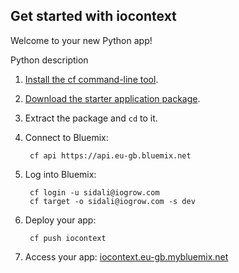 Get started with iocontext
-----------------------------------
Welcome to your new Python app!

Python description

1. [Install the cf command-line tool](https://www.eu-gb.bluemix.net/docs/#starters/BuildingWeb.html#install_cf).
2. [Download the starter application package](https://console.eu-gb.bluemix.net:443/rest/../rest/apps/3f5141fc-1de8-418b-bc6c-0682937c7e93/starter-download).
3. Extract the package and `cd` to it.
4. Connect to Bluemix:

		cf api https://api.eu-gb.bluemix.net

5. Log into Bluemix:

		cf login -u sidali@iogrow.com
		cf target -o sidali@iogrow.com -s dev

6. Deploy your app:

		cf push iocontext

7. Access your app: [iocontext.eu-gb.mybluemix.net](//iocontext.eu-gb.mybluemix.net)


